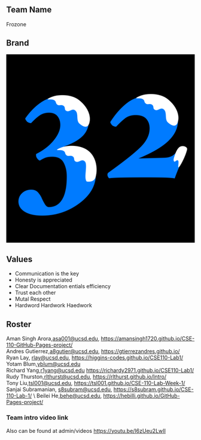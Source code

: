 ## Team Name
Frozone

## Brand
![img](branding/frozone32.png)

## Values
* Communication is the key
* Honesty is appreciated
* Clear Documentation entials efficiency
* Trust each other
* Mutal Respect
* Hardword Hardwork Haedwork

## Roster
Aman Singh Arora,asa001@ucsd.edu, https://amansingh1720.github.io/CSE-110-GitHub-Pages-project/ \
Andres Gutierrez,a8gutier@ucsd.edu, https://gtierrezandres.github.io/ \
Ryan Lay, rlay@ucsd.edu, https://higgins-codes.github.io/CSE110-Lab1/ \
Yotam Blum,yblum@ucsd.edu\
Richard Yang,r1yang@ucsd.edu https://richardy2971.github.io/CSE110-Lab1/ \
Rudy Thurston,rlthurst@ucsd.edu, https://rlthurst.github.io/Intro/ \
Tony Liu,tsl001@ucsd.edu\, https://tsl001.github.io/CSE-110-Lab-Week-1/ \
Sanjai Subramanian, s8subram@ucsd.edu, https://s8subram.github.io/CSE-110-Lab-1/ \ 
Beilei He,behe@ucsd.edu, https://hebilli.github.io/GitHub-Pages-project/

### Team intro video link
Also can be found at admin/videos
https://youtu.be/I6zUeu2LwII

